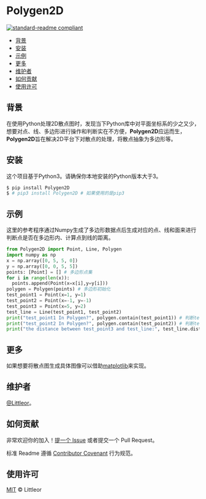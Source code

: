 # Polygen2D

[![standard-readme compliant](https://img.shields.io/badge/readme%20style-standard-brightgreen.svg?style=flat-square)](https://github.com/RichardLitt/standard-readme)

- [背景](#背景)
- [安装](#安装)
- [示例](#示例)
- [更多](更多 )
- [维护者](#维护者)
- [如何贡献](#如何贡献)
- [使用许可](#使用许可)

## 背景

在使用Python处理2D散点图时，发现当下Python库中对平面坐标系的少之又少，想要对点、线、多边形进行操作和判断实在不方便，**Polygen2D**应运而生，**Polygen2D**旨在解决2D平台下对散点的处理，将散点抽象为多边形等。

## 安装

这个项目基于Python3。请确保你本地安装的Python版本大于3。

```sh
$ pip install Polygen2D
$ # pip3 install Polygen2D # 如果使用的是pip3
```

## 示例

这里的参考程序通过Numpy生成了多边形数据点后生成对应的点、线和面来进行判断点是否在多边形内、计算点到线的距离。

```python
from Polygen2D import Point, Line, Polygen
import numpy as np
x = np.array([0, 5, 5, 0])
y = np.array([0, 0, 5, 5])
points: [Point] = [] # 多边形点集
for i in range(len(x)):
  points.append(Point(x=x[i],y=y[i]))
polygen = Polygen(points) # 多边形初始化
test_point1 = Point(x=1, y=1)
test_point2 = Point(x=-1, y=-1)
test_point3 = Point(x=5, y=2)
test_line = Line(test_point1, test_point2)
print("test_point1 In Polygen?", polygen.contain(test_point1)) # 判断test_point1是否在多边形内
print("test_point2 In Polygen?", polygen.contain(test_point2)) # 判断test_point2是否在多边形内
print("the distance between test_point3 and test_line:", test_line.distance(test_point3)) # 点test_point3到线test_line的距离
```

## 更多

如果想要将散点图生成具体图像可以借助[matplotlib](https://github.com/matplotlib/matplotlib)来实现。

## 维护者

[@Littleor](https://github.com/Littleor)。

## 如何贡献

非常欢迎你的加入！[提一个 Issue](https://github.com/Littleor/Polygen2D/issues/new) 或者提交一个 Pull Request。


标准 Readme 遵循 [Contributor Covenant](http://contributor-covenant.org/version/1/3/0/) 行为规范。


## 使用许可

[MIT](LICENSE) © Littleor
